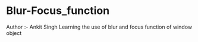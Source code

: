 # Blur-Focus_function
Author :- Ankit Singh
Learning the use of blur and focus function of window object
